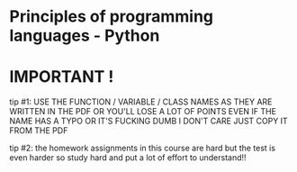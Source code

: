 # Principles of programming languages - Python
# IMPORTANT !
tip #1:
USE THE FUNCTION / VARIABLE / CLASS NAMES AS THEY ARE WRITTEN IN THE PDF OR YOU'LL LOSE A LOT OF POINTS
EVEN IF THE NAME HAS A TYPO OR IT'S FUCKING DUMB I DON'T CARE JUST COPY IT FROM THE PDF

tip #2:
the homework assignments in this course are hard but the test is even harder so study hard and put a lot of effort to understand!!